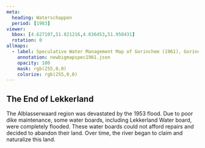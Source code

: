 ```yaml
---
meta:
  heading: Waterschappen
  period: [1983]
viewer:
  bbox: [4.627107,51.821216,4.836453,51.950431]
  rotation: 0
allmaps:
  - label: Speculative Water Management Map of Gorinchem (1961), Gorinchem West 1, no. 38. Fourth Edition, series 1, 2023. 374 x 297 mm. Scale 1:25,000. The Berlage. Based on Water Management Map 38 Gorinchem West 1. Fourth Edition, series 1, 1961. 555 x 690 mm, Scale 1:50,000. Rijkswaterstaat.
    annotation: newbigmapspec1961.json
    opacity: 100
    mask: rgb(255,0,0)
    colorize: rgb(255,0,0)
---
```


## The End of Lekkerland

The Alblasserwaard region was devastated by the 1953 flood. Due to poor dike maintenance, some water boards, including Lekkerland Water board, were completely flooded. These water boards could not afford repairs and decided to abandon their land. Over time, the river began to claim and naturalize this land.
